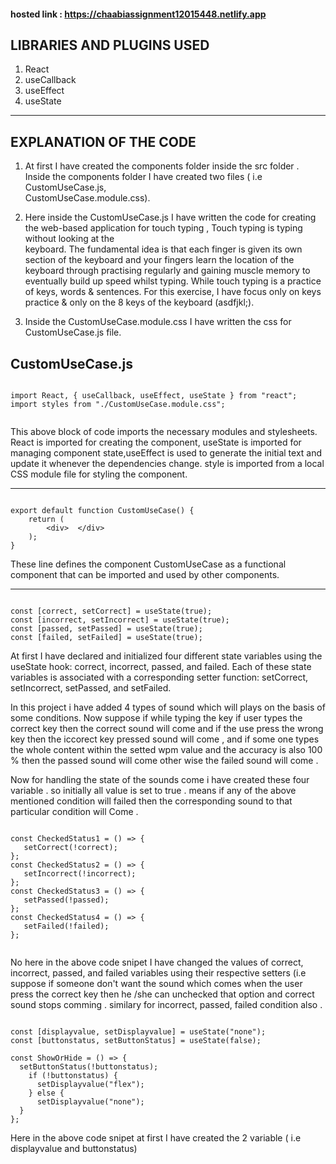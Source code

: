 #### hosted link : https://chaabiassignment12015448.netlify.app

## **LIBRARIES AND PLUGINS USED**

1. React 
2. useCallback
3. useEffect 
4. useState 

***

## **EXPLANATION OF THE CODE**

1. At first I have created the components folder inside the src folder . Inside the components folder I have created two files ( i.e CustomUseCase.js,          
   CustomUseCase.module.css).

2. Here inside the CustomUseCase.js I have written the code for creating the web-based application for touch typing , Touch typing is typing without looking at the   
   keyboard. The fundamental idea is that each finger is given its own section of the keyboard and your fingers learn the location of the keyboard through practising
   regularly and gaining muscle memory to eventually build up speed whilst typing. While touch typing is a practice of keys, words & sentences. For this exercise, I have      focus only on keys practice & only on the 8 keys of the keyboard (asdfjkl;).

3. Inside the CustomUseCase.module.css I have written the css for CustomUseCase.js file.

## CustomUseCase.js 

```react

import React, { useCallback, useEffect, useState } from "react";
import styles from "./CustomUseCase.module.css";


  ```

This above block of code imports the necessary modules and stylesheets. React is imported for creating the component, useState is imported for managing component    state,useEffect is used to generate the initial text and update it whenever the dependencies change. 
style is imported from a local CSS module file for styling the component.

***

```react

export default function CustomUseCase() {
    return (
        <div>  </div>
    );
}

```

These line defines the component CustomUseCase as a functional component that can be imported and used by other components.

 *** 

```react 

const [correct, setCorrect] = useState(true);
const [incorrect, setIncorrect] = useState(true);
const [passed, setPassed] = useState(true);
const [failed, setFailed] = useState(true);

```

At first I have declared and initialized four different state variables using the useState hook: correct, incorrect, passed, and failed. Each of these state variables is associated with a corresponding setter function: setCorrect, setIncorrect, setPassed, and setFailed.

In this project i have added 4 types of sound which will plays on the basis of some conditions. Now suppose if while typing the key if user types the correct key then the correct sound will come and if the use press the wrong key then the iccorect key pressed sound will come , and if some one types the whole content within the setted wpm value and the accuracy is also 100 % then the passed sound will come other wise the failed sound will come . 

Now for handling the state of the sounds come i have created these four variable . so initially all value is set to true . means if any of the above mentioned condition will failed then the corresponding sound to that particular condition will Come . 

```react 

const CheckedStatus1 = () => {
   setCorrect(!correct);
};
const CheckedStatus2 = () => {
   setIncorrect(!incorrect);
};
const CheckedStatus3 = () => {
   setPassed(!passed);
};
const CheckedStatus4 = () => {
   setFailed(!failed);
};
  
```

No here in the above code snipet I have changed the values of correct, incorrect, passed, and failed variables using their respective setters (i.e suppose if someone don't want the sound which comes when the user press the correct key then he /she can unchecked that option and correct sound stops comming . similary for incorrect, passed, failed condition also .

```react

const [displayvalue, setDisplayvalue] = useState("none");
const [buttonstatus, setButtonStatus] = useState(false);

const ShowOrHide = () => {
  setButtonStatus(!buttonstatus);
    if (!buttonstatus) {
      setDisplayvalue("flex");
    } else {
      setDisplayvalue("none");
  }
};

```

Here in the above code snipet at first I have created the 2 variable ( i.e displayvalue and buttonstatus)
